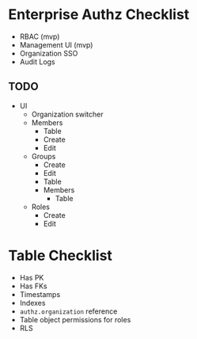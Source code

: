 # Enterprise Authz Checklist

- RBAC (mvp)
- Management UI (mvp)
- Organization SSO
- Audit Logs

## TODO

- UI
  - Organization switcher
  - Members
    - Table
    - Create
    - Edit
  - Groups
    - Create
    - Edit
    - Table
    - Members
      - Table
  - Roles
    - Create
    - Edit

# Table Checklist

- Has PK
- Has FKs
- Timestamps
- Indexes
- `authz.organization` reference
- Table object permissions for roles
- RLS
